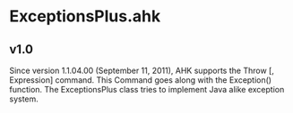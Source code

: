 # ExceptionsPlus.ahk
## v1.0
Since version 1.1.04.00 (September 11, 2011), AHK supports the Throw [, Expression] command. This Command goes along with the Exception() function. The ExceptionsPlus class tries to implement Java alike exception system.
